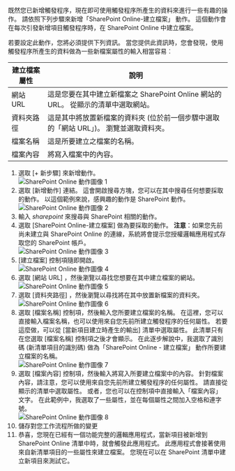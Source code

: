 既然您已新增觸發程序，現在即可使用觸發程序所產生的資料來進行一些有趣的操作。 請依照下列步驟來新增「SharePoint Online-建立檔案」  動作。 這個動作會在每次引發新增項目觸發程序時，在 SharePoint Online 中建立檔案。 

若要設定此動作，您將必須提供下列資訊。 當您提供此資訊時，您會發現，使用觸發程序所產生的資料做為一些新檔案屬性的輸入相當容易︰

| 建立檔案屬性 | 說明 |
| --- | --- |
| 網站 URL |這是您要在其中建立新檔案之 SharePoint Online 網站的 URL。 從顯示的清單中選取網站。 |
| 資料夾路徑 |這是其中將放置新檔案的資料夾 (位於前一個步驟中選取的「網站 URL」)。 瀏覽並選取資料夾。 |
| 檔案名稱 |這是所要建立之檔案的名稱。 |
| 檔案內容 |將寫入檔案中的內容。 |

1. 選取 [+ 新步驟]  來新增動作。  
   ![SharePoint Online 動作圖像 1](./media/connectors-create-api-sharepointonline/action-1.png)  
2. 選取 [新增動作]  連結。 這會開啟搜尋方塊，您可以在其中搜尋任何想要採取的動作。 以這個範例來說，感興趣的動作是 SharePoint 動作。    
   ![SharePoint Online 動作圖像 2](./media/connectors-create-api-sharepointonline/action-2.png)    
3. 輸入 *sharepoint* 來搜尋與 SharePoint 相關的動作。
4. 選取 [SharePoint Online-建立檔案] 做為要採取的動作。   **注意**：如果您先前尚未建立與 SharePoint Online 的連線，系統將會提示您授權邏輯應用程式存取您的 SharePoint 帳戶。    
   ![SharePoint Online 動作圖像 3](./media/connectors-create-api-sharepointonline/action-3.png)    
5. [建立檔案]  控制項隨即開啟。   
   ![SharePoint Online 動作圖像 4](./media/connectors-create-api-sharepointonline/action-4.png)     
6. 選取 [網站 URL]  ，然後瀏覽以尋找您想要在其中建立檔案的網站。     
   ![SharePoint Online 動作圖像 5](./media/connectors-create-api-sharepointonline/action-5.png)  
7. 選取 [資料夾路徑]  ，然後瀏覽以尋找將在其中放置新檔案的資料夾。  
   ![SharePoint Online 動作圖像 6](./media/connectors-create-api-sharepointonline/action-6.png)  
8. 選取 [檔案名稱]  控制項，然後輸入您所要建立檔案的名稱。 在這裡，您可以直接輸入檔案名稱，也可以使用來自您先前所建立觸發程序的任何屬性。 若要這麼做，可以從 [當新項目建立時產生的輸出] 清單中選取屬性。 此清單只有在您選取 [檔案名稱]  控制項之後才會顯示。 在此逐步解說中，我選取了識別碼 (新清單項目的識別碼) 做為「SharePoint Online - 建立檔案」  動作所要建立檔案的名稱。    
   ![SharePoint Online 動作圖像 7](./media/connectors-create-api-sharepointonline/action-7.png)  
9. 選取 [檔案內容]  控制項，然後輸入將寫入所要建立檔案中的內容。 針對檔案內容，請注意，您可以使用來自您先前所建立觸發程序的任何屬性。 請直接從顯示的清單中選取屬性。 或者，您也可以在控制項中直接輸入「檔案內容」  文字。 在此範例中，我選取了一些屬性，並在每個屬性之間加入空格和連字號。        
   ![SharePoint Online 動作圖像 8](./media/connectors-create-api-sharepointonline/action-8.png)  
10. 儲存對您工作流程所做的變更  
11. 恭喜，您現在已經有一個功能完整的邏輯應用程式，當新項目被新增到 SharePoint Online 清單中時，就會觸發此應用程式。 此應用程式會接著使用來自新清單項目的一些屬性來建立檔案。  您現在可以在 SharePoint 清單中建立新項目來測試它。 



<!--HONumber=Nov16_HO3-->


